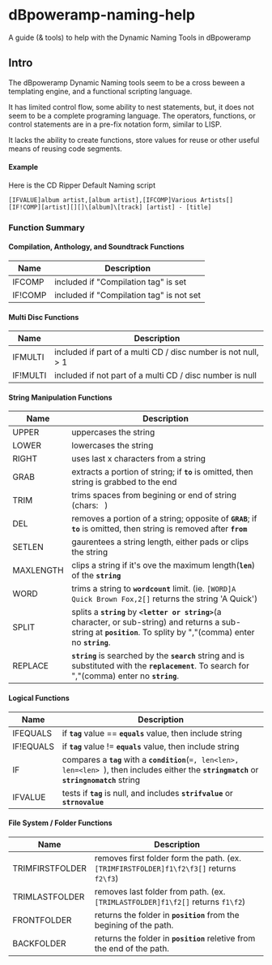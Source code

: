 # dBpoweramp-naming-help
A guide (&amp; tools) to help with the Dynamic Naming Tools in dBpoweramp

## Intro
The dBpoweramp Dynamic Naming tools seem to be a cross beween a templating engine, and a functional scripting language.

It has limited control flow, some ability to nest statements, but, it does not seem to be a complete programing language.  The operators, functions, or control statements are in a pre-fix notation form, similar to LISP.

It lacks the ability to create functions, store values for reuse or other useful means of reusing code segments.

#### Example
Here is the CD Ripper Default Naming script
```
[IFVALUE]album artist,[album artist],[IFCOMP]Various Artists[][IF!COMP][artist][][]\[album]\[track] [artist] - [title]
```
### Function Summary
#### Compilation, Anthology, and Soundtrack Functions
|	Name		|	Description														|
|	---			|	--- 															|
|	IFCOMP		|	included if "Compilation tag" is set							|
|	IF!COMP		|	included if "Compilation tag" is not set						|

#### Multi Disc Functions
|	Name		|	Description														|
|	---			|	--- 															|
|	IFMULTI		|	included if part of a multi CD / disc number is not null, > 1	|
|	IF!MULTI	|	included if not part of a multi CD / disc number is null || <=1	|

#### String Manipulation Functions
|	Name		|	Description														|
|	---			|	--- 															|
|	UPPER		|	uppercases the string											|
|	LOWER		|	lowercases the string											|
|	RIGHT		|	uses last x characters from a string							|
|	GRAB		|	extracts a portion of string; if **<code>to</code>** is omitted, then string is grabbed to the end	|
|	TRIM		|	trims spaces from begining or end of string	(chars:<code> </code> )			|
|	DEL			|	removes a portion of a string; opposite of **<code>GRAB</code>**; if **<code>to</code>** is omitted, then string is removed after **<code>from</code>**	|
|	SETLEN		|	gaurentees a string length, either pads or clips the string		|
| MAXLENGTH | clips a string if it's ove the maximum length(**<code>len</code>**) of the **<code>string</code>**
|	WORD		|	trims a string to **<code>wordcount</code>** limit.  (ie. <code>[WORD]A Quick Brown Fox,2[]</code> returns the string 'A Quick')	|
|	SPLIT		|	splits a **<code>string</code>** by **<code>\<letter or string\></code>**(a character, or sub-string) and returns a sub-string at **<code>position</code>**. To splity by ","(comma) enter no **<code>string</code>**.
| REPLACE | **<code>string</code>** is searched by the **<code>search</code>** string and is substituted with the **<code>replacement</code>**. To search for ","(comma) enter no **<code>string</code>**. |

#### Logical Functions
|	Name		|	Description														|
|	---			|	--- 															|
|	IFEQUALS	|	if **<code>tag</code>** value == **<code>equals</code>** value, then include string		|
|	IF!EQUALS	|	if **<code>tag</code>** value != **<code>equals</code>** value, then include string		|
|	IF			|	compares a **<code>tag</code>** with a **<code>condition</code>**(<code>=, len\<len\>, len=\<len\> </code>), then includes either the **<code>stringmatch</code>** or **<code>stringnomatch</code>** string	|
|	IFVALUE		|	tests if **<code>tag</code>** is null, and includes **<code>strifvalue</code>** or **<code>strnovalue</code>**	|

#### File System / Folder Functions
|	Name		|	Description														|
|	---			|	--- 															|
| TRIMFIRSTFOLDER | removes first folder form the path.  (ex. <code>[TRIMFIRSTFOLDER]f1\f2\f3[]</code> returns <code>f2\f3</code>) |
| TRIMLASTFOLDER  | removes last folder from path. (ex. <code>[TRIMLASTFOLDER]f1\f2[]</code> returns <code>f1\f2</code>)
| FRONTFOLDER | returns the folder in **<code>position</code>** from the begining of the path.   |
| BACKFOLDER  | returns the folder in **<code>position</code>** reletive from the end of the path.  |

